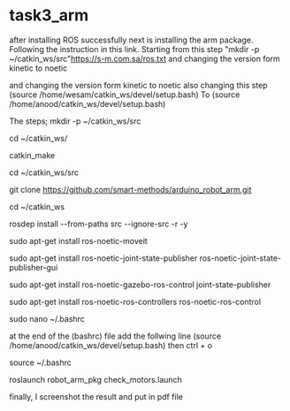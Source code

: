 # task3_arm

after installing ROS successfully next is installing the arm package. Following the instruction in this link.
Starting from this step "mkdir -p ~/catkin_ws/src"https://s-m.com.sa/ros.txt and changing the version form kinetic to noetic


and changing the version form kinetic to noetic
also changing this step (source /home/wesam/catkin_ws/devel/setup.bash)
To
(source /home/anood/catkin_ws/devel/setup.bash)


The steps; mkdir -p ~/catkin_ws/src

cd ~/catkin_ws/

catkin_make

cd ~/catkin_ws/src

git clone https://github.com/smart-methods/arduino_robot_arm.git

cd ~/catkin_ws

rosdep install --from-paths src --ignore-src -r -y

sudo apt-get install ros-noetic-moveit

sudo apt-get install ros-noetic-joint-state-publisher ros-noetic-joint-state-publisher-gui

sudo apt-get install ros-noetic-gazebo-ros-control joint-state-publisher

sudo apt-get install ros-noetic-ros-controllers ros-noetic-ros-control

sudo nano ~/.bashrc

at the end of the (bashrc) file add the follwing line (source /home/anood/catkin_ws/devel/setup.bash) then ctrl + o

source ~/.bashrc

roslaunch robot_arm_pkg check_motors.launch





finally, I screenshot the result and put in pdf file
